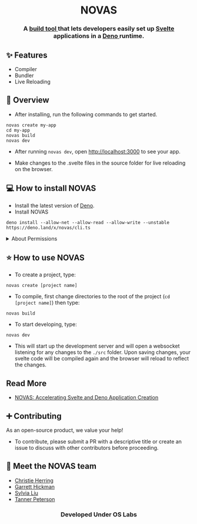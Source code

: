 <h1 align="center">NOVAS</h1> 
<h3 align="center">A <a href="https://novas.land/"> build tool </a> that lets developers easily set up <a href='https://github.com/sveltejs/svelte'> Svelte </a> applications in a <a href='https://github.com/denoland/deno'> Deno </a> runtime.</h3>


## ✨ Features 


<ul>
  <li>Compiler</li>
  <li>Bundler</li>
  <li>Live Reloading</li>
</ul>

## 💫  Overview
- After installing, run the following commands to get started.

```
novas create my-app
cd my-app
novas build
novas dev
```
- After running <code>novas dev</code>, open <a href=http://localhost:3000>http://localhost:3000</a> to see your app.</p>
- Make changes to the .svelte files in the source folder for live reloading on the browser.</p>

## 💻 How to install NOVAS

- Install the latest version of <a href="https://deno.land/#installation"> Deno</a>.
- Install NOVAS 

```
deno install --allow-net --allow-read --allow-write --unstable https://deno.land/x/novas/cli.ts
```
<details><summary>About Permissions</summary>
<ul>
  <li>--allow-net: Required for the dev server. </li>
  <li> --allow-read: Allows NOVAS to compile svelte files.</li>
  <li> --allow-write: Allows NOVAS to write to files it creates during the <code>novas build</code> process</li>
  <li> --unstable: Allows the use of Deno's standard modules which might not be stable yet.</li>
</ul>
Read more about <a href="https://deno.land/manual@v1.16.2/getting_started/permissions">permissions</a> or <a href="https://deno.land/manual/runtime/stability">stability</a> here
</details>

## ⭐ How to use NOVAS

- To create a project, type: 

```
novas create [project name]
```
- To compile, first change directories to the root of the project (<code>cd [project name]</code>) then type:

```
novas build
```

- To start developing, type: 

```
novas dev
```

- This will start up the development server and will open a websocket listening for any changes to the <code>./src</code> folder. Upon saving changes, your svelte code will be compiled again and the browser will reload to reflect the changes.

## Read More
- <a href='https://medium.com/codex/novas-accelerating-svelte-and-deno-application-generation-3371c395461a'>NOVAS: Accelerating Svelte and Deno Application Creation </a>

## ➕ Contributing
As an open-source product, we value your help! 
- To contribute, please submit a PR with a descriptive title or create an issue to discuss with other contributors before proceeding. 

## 👋 Meet the NOVAS team
- <a href='https://github.com/clherring'>Christie Herring</a>
- <a href='https://github.com/grhhhh'>Garrett Hickman</a>
- <a href='https://github.com/liusylvia'>Sylvia Liu</a>
- <a href='https://github.com/tanpeterson'>Tanner Peterson</a>

<h3 align='center'>Developed Under OS Labs</h3>
